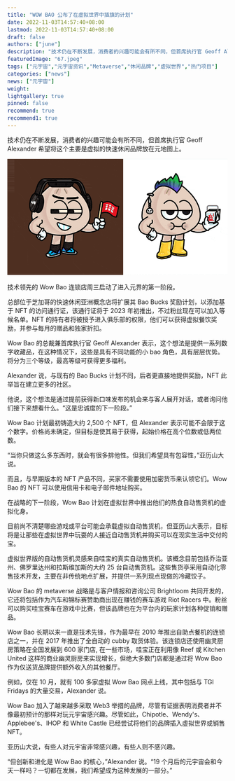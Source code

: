 ```yaml
---
title: "WOW BAO 公布了在虚拟世界中插旗的计划"
date: 2022-11-03T14:57:40+08:00
lastmod: 2022-11-03T14:57:40+08:00
draft: false
authors: ["june"]
description: "技术仍在不断发展，消费者的兴趣可能会有所不同，但首席执行官 Geoff Alexander 希望将这个主要是虚拟的快速休闲品牌放在元地图上。"
featuredImage: "67.jpeg"
tags: ["元宇宙","元宇宙资讯","Metaverse","休闲品牌","虚拟世界","热门项目"]
categories: ["news"]
news: ["元宇宙"]
weight: 
lightgallery: true
pinned: false
recommend: true
recommend1: true
---
```




技术仍在不断发展，消费者的兴趣可能会有所不同，但首席执行官 Geoff Alexander 希望将这个主要是虚拟的快速休闲品牌放在元地图上。

![元宇宙](66.gif)



技术领先的 Wow Bao 连锁店周三启动了进入元界的第一阶段。

总部位于芝加哥的快速休闲亚洲概念店将扩展其 Bao Bucks 奖励计划，以添加基于 NFT 的访问通行证，该通行证将于 2023 年初推出，不过粉丝现在可以加入等候名单。NFT 的持有者将被授予进入俱乐部的权限，他们可以获得虚拟餐饮奖励，并参与每月的赠品和独家折扣。

Wow Bao 的总裁兼首席执行官 Geoff Alexander 表示，这个想法是提供一系列数字收藏品，在这种情况下，这些是具有不同功能的小 bao 角色，具有层层优势。将分为三个等级，最高等级可获得更多福利。

Alexander 说，与现有的 Bao Bucks 计划不同，后者更直接地提供奖励，NFT 此举旨在建立更多的社区。

他说，这个想法是通过提前获得新口味发布的机会来与客人展开对话，或者询问他们接下来想看什么。“这是忠诚度的下一阶段。”

Wow Bao 计划最初铸造大约 2,500 个 NFT，但 Alexander 表示可能不会限于这个数字。价格尚未确定，但目标是使其易于获得，起始价格在高个位数或低两位数。

“当你只做这么多东西时，就会有很多排他性。但我们希望具有包容性，”亚历山大说。

而且，与早期版本的 NFT 产品不同，买家不需要使用加密货币来认领它们。Wow Bao 的 NFT 可以使用信用卡和电子邮件地址购买。

在战略的下一阶段，Wow Bao 计划在虚拟世界中推出他们的热食自动售货机的虚拟化身。

目前尚不清楚哪些游戏或平台可能会承载虚拟自动售货机，但亚历山大表示，目标将是让那些在虚拟世界中玩耍的人接近自动售货机并购买可以在现实生活中交付的宝。

虚拟世界版的自动售货机灵感来自哇宝的真实自动售货机。该概念目前包括乔治亚州、佛罗里达州和拉斯维加斯的大约 25 台自动售货机。这些售货亭采用自动化零售技术开发，主要在非传统地点扩展，并提供一系列现点现做的冷藏饺子。

Wow Bao 的 metaverse 战略是与客户情报和咨询公司 Brightloom 共同开发的，它还将包括作为汽车和锦标赛赞助商出现在赚钱的赛车游戏 Riot Racers 中。粉丝可以购买哇宝赛车在游戏中比赛，但该品牌也在为平台内的玩家计划各种促销和赠品。

Wow Bao 长期以来一直是技术先锋，作为最早在 2010 年推出自助点餐机的连锁店之一，并在 2017 年推出了全自动的 cubby 取货体验。该连锁店还使用幽灵厨房策略在全国发展到 600 家门店, 在一些市场，哇宝正在利用像 Reef 或 Kitchen United 这样的商业幽灵厨房来实现增长，但绝大多数门店都是通过将 Wow Bao 作为仅送货品牌提供额外收入的其他餐厅。

例如，仅在 10 月，就有 100 多家虚拟 Wow Bao 网点上线，其中包括与 TGI Fridays 的大量交易，Alexander 说。

Wow Bao 加入了越来越多采取 Web3 举措的品牌，尽管有证据表明消费者并不像最初预计的那样对玩元宇宙感兴趣。尽管如此，Chipotle、Wendy's、Applebee's、IHOP 和 White Castle 已经尝试将他们的品牌插入虚拟世界或销售 NFT。

亚历山大说，有些人对元宇宙非常感兴趣，有些人则不感兴趣。

“但创新和进化是 Wow Bao 的核心，”Alexander 说。“19 个月后的元宇宙会和今天一样吗？一切都在发展，我们希望成为这种发展的一部分。”